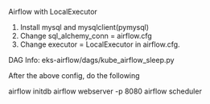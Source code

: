 Airflow with LocalExecutor

1. Install mysql and mysqlclient(pymysql)
2. Change sql_alchemy_conn = <mysql connection string> airflow.cfg
3. Change executor = LocalExecutor in airflow.cfg.
  
DAG Info:
eks-airflow/dags/kube_airflow_sleep.py

After the above config, do the following

airflow initdb
airflow webserver -p 8080
airflow scheduler


